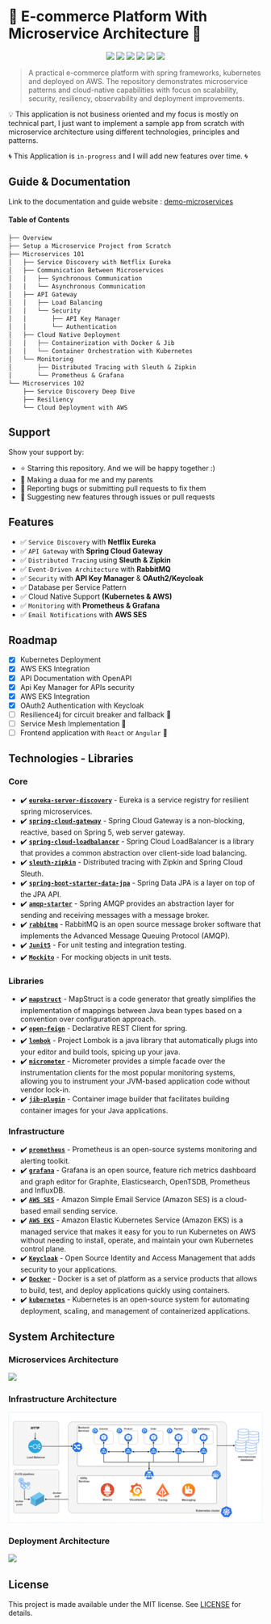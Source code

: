 # 🧺 E-commerce Platform With Microservice Architecture 🧺

<p align="center">
   <img src="https://img.shields.io/badge/Dev-miliariadnane-blue?style"/>
   <img src="https://img.shields.io/badge/language-java-red?style"/>
   <img src="https://img.shields.io/badge/Framework-Spring Frameworks-green?style"/>
   <img src="https://img.shields.io/github/stars/miliariadnane/demo-microservices"/>
   <img src="https://img.shields.io/github/forks/miliariadnane/demo-microservices"/>
   <img src="https://img.shields.io/static/v1?label=%F0%9F%8C%9F&message=If%20Useful&style=style=flat&color=BC4E99"/>
</p>

> A practical e-commerce platform with spring frameworks, kubernetes and deployed on AWS. The repository demonstrates microservice patterns and cloud-native capabilities with focus on scalability, security, resiliency, observability and deployment improvements.

💡 This application is not business oriented and my focus is mostly on technical part, I just want to implement a sample app from scratch with microservice architecture using different technologies, principles and patterns.

🌀 This Application is `in-progress` and I will add new features over time. 🌀

## Guide & Documentation

Link to the documentation and guide website : [demo-microservices](https://miliariadnane.gitbook.io/demo-microservices) 

#### Table of Contents
```text
├── Overview
├── Setup a Microservice Project from Scratch
├── Microservices 101
│   ├── Service Discovery with Netflix Eureka
│   ├── Communication Between Microservices
│   │   ├── Synchronous Communication
│   │   └── Asynchronous Communication
│   ├── API Gateway
│   │   ├── Load Balancing
│   │   └── Security
│   │       ├── API Key Manager
│   │       └── Authentication
│   ├── Cloud Native Deployment
│   │   ├── Containerization with Docker & Jib
│   │   └── Container Orchestration with Kubernetes
│   └── Monitoring
│       ├── Distributed Tracing with Sleuth & Zipkin
│       └── Prometheus & Grafana
└── Microservices 102
    ├── Service Discovery Deep Dive
    ├── Resiliency
    └── Cloud Deployment with AWS
```

## Support

Show your support by:

- ⭐ Starring this repository. And we will be happy together :)
- 🤲 Making a duaa for me and my parents
- 🐛️ Reporting bugs or submitting pull requests to fix them
- 📢️ Suggesting new features through issues or pull requests

## Features
- ✅ `Service Discovery` with **Netflix Eureka**
- ✅ `API Gateway` with **Spring Cloud Gateway**
- ✅ `Distributed Tracing` using **Sleuth & Zipkin**
- ✅ `Event-Driven Architecture` with **RabbitMQ**
- ✅ `Security` with **API Key Manager** & **OAuth2/Keycloak**
- ✅ Database per Service Pattern
- ✅ Cloud Native Support **(Kubernetes & AWS)**
- ✅ `Monitoring` with **Prometheus & Grafana**
- ✅ `Email Notifications` with **AWS SES**

## Roadmap
- [x] Kubernetes Deployment
- [x] AWS EKS Integration
- [x] API Documentation with OpenAPI
- [x] Api Key Manager for APIs security
- [x] AWS EKS Integration
- [x] OAuth2 Authentication with Keycloak
- [ ] Resilience4j for circuit breaker and fallback 🚧
- [ ] Service Mesh Implementation 🚧
- [ ] Frontend application with `React` or `Angular` 🚧

## Technologies - Libraries

### Core

- ✔️ **[`eureka-server-discovery`](https://spring.io/guides/gs/service-registration-and-discovery/)** - Eureka is a service registry for resilient spring microservices.
- ✔️ **[`spring-cloud-gateway`](https://cloud.spring.io/spring-cloud-gateway/reference/html/)** - Spring Cloud Gateway is a non-blocking, reactive, based on Spring 5, web server gateway.
- ✔️ **[`spring-cloud-loadbalancer`](https://spring.io/guides/gs/spring-cloud-loadbalancer/)** - Spring Cloud LoadBalancer is a library that provides a common abstraction over client-side load balancing.
- ✔️ **[`sleuth-zipkin`](https://cloud.spring.io/spring-cloud-sleuth/reference/html/)** - Distributed tracing with Zipkin and Spring Cloud Sleuth.
- ✔️ **[`spring-boot-starter-data-jpa`](https://spring.io/projects/spring-data-jpa)** - Spring Data JPA is a layer on top of the JPA API.
- ✔️ **[`amqp-starter`](https://spring.io/projects/spring-amqp)** - Spring AMQP provides an abstraction layer for sending and receiving messages with a message broker.
- ✔️ **[`rabbitmq`](https://www.rabbitmq.com/)** - RabbitMQ is an open source message broker software that implements the Advanced Message Queuing Protocol (AMQP).
- ✔️ **[`Junit5`](https://junit.org/junit5/)** - For unit testing and integration testing.
- ✔️ **[`Mockito`](https://site.mockito.org/)** - For mocking objects in unit tests.

### Libraries

- ✔️ **[`mapstruct`](https://mapstruct.org/)** - MapStruct is a code generator that greatly simplifies the implementation of mappings between Java bean types based on a convention over configuration approach.
- ✔️ **[`open-feign`](https://cloud.spring.io/spring-cloud-openfeign/reference/html/)** - Declarative REST Client for spring.
- ✔️ **[`lombok`](https://projectlombok.org/)** - Project Lombok is a java library that automatically plugs into your editor and build tools, spicing up your java.
- ✔️ **[`micrometer`](https://micrometer.io/)** - Micrometer provides a simple facade over the instrumentation clients for the most popular monitoring systems, allowing you to instrument your JVM-based application code without vendor lock-in.
- ✔️ **[`jib-plugin`](https://github.com/GoogleContainerTools/jib)** - Container image builder that facilitates building container images for your Java applications.

### Infrastructure

- ✔️ **[`prometheus`](https://prometheus.io/)** - Prometheus is an open-source systems monitoring and alerting toolkit.
- ✔️ **[`grafana`](https://grafana.com/)** - Grafana is an open source, feature rich metrics dashboard and graph editor for Graphite, Elasticsearch, OpenTSDB, Prometheus and InfluxDB.
- ✔️ **[`AWS SES`](https://aws.amazon.com/ses/)** - Amazon Simple Email Service (Amazon SES) is a cloud-based email sending service.
- ✔️ **[`AWS EKS`](https://aws.amazon.com/eks/)** - Amazon Elastic Kubernetes Service (Amazon EKS) is a managed service that makes it easy for you to run Kubernetes on AWS without needing to install, operate, and maintain your own Kubernetes control plane.
- ✔️ **[`Keycloak`](https://www.keycloak.org/)** - Open Source Identity and Access Management that adds security to your applications.
- ✔️ **[`Docker`](https://www.docker.com/)** - Docker is a set of platform as a service products that allows to build, test, and deploy applications quickly using containers.
- ✔️ **[`kubernetes`](https://kubernetes.io/)** - Kubernetes is an open-source system for automating deployment, scaling, and management of containerized applications.

## System Architecture

### Microservices Architecture

![](/docs/diagrams/architecture-diagram.png)

### Infrastructure Architecture

![](/docs/diagrams/infrastructure-diagram.png)

### Deployment Architecture

![](/docs/diagrams/deploy-workflow-diagram.png)

## License
This project is made available under the MIT license. See [LICENSE](https://github.com/miliariadnane/advanced-microservices/blob/main/LICENSE) for details.

